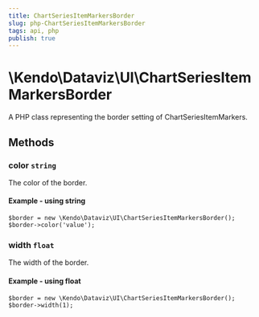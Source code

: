 ```yaml
---
title: ChartSeriesItemMarkersBorder
slug: php-ChartSeriesItemMarkersBorder
tags: api, php
publish: true
---
```


# \Kendo\Dataviz\UI\ChartSeriesItemMarkersBorder

A PHP class representing the border setting of ChartSeriesItemMarkers.


## Methods

### color `string`

The color of the border.


#### Example - using string
    $border = new \Kendo\Dataviz\UI\ChartSeriesItemMarkersBorder();
    $border->color('value');

### width `float`

The width of the border.


#### Example - using float
    $border = new \Kendo\Dataviz\UI\ChartSeriesItemMarkersBorder();
    $border->width(1);

